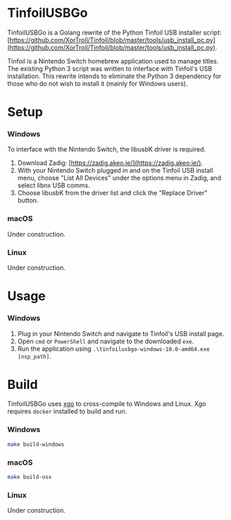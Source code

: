 # TinfoilUSBGo
TinfoilUSBGo is a Golang rewrite of the Python Tinfoil USB installer script: 
[https://github.com/XorTroll/Tinfoil/blob/master/tools/usb_install_pc.py](https://github.com/XorTroll/Tinfoil/blob/master/tools/usb_install_pc.py).

Tinfoil is a Nintendo Switch homebrew application used to manage titles. The
existing Python 3 script was written to interface with Tinfoil's USB
installation. This rewrite intends to eliminate the Python 3 dependency for
those who do not wish to install it (mainly for Windows users).

# Setup
### Windows
To interface with the Nintendo Switch, the libusbK driver is required.

1. Download Zadig: [https://zadig.akeo.ie/](https://zadig.akeo.ie/).
2. With your Nintendo Switch plugged in and on the Tinfoil USB install menu, choose
"List All Devices" under the options menu in Zadig, and select libnx USB comms.
3. Choose libusbK from the driver list and click the "Replace Driver" button.

### macOS
Under construction.

### Linux
Under construction.

# Usage
### Windows
1. Plug in your Nintendo Switch and navigate to Tinfoil's USB install page.
2. Open `cmd` or `PowerShell` and navigate to the downloaded `exe`.
3. Run the application using `.\tinfoilusbgo-windows-10.0-amd64.exe [nsp_path]`.

# Build
TinfoilUSBGo uses [xgo](https://github.com/karalabe/xgo) to cross-compile to
Windows and Linux. Xgo requires `docker` installed to build and run.

### Windows
```sh
make build-windows
```

### macOS
```sh
make build-osx
```

### Linux
Under construction.